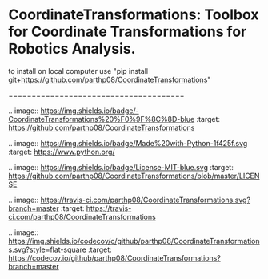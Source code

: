 # CoordinateTransformations: Toolbox for Coordinate Transformations for Robotics Analysis.

to install on local computer use "pip install git+https://github.com/parthp08/CoordinateTransformations"

======================================

.. image:: https://img.shields.io/badge/-CoordinateTransformations%20%F0%9F%8C%8D-blue
    :target: https://github.com/parthp08/CoordinateTransformations

.. image:: https://img.shields.io/badge/Made%20with-Python-1f425f.svg
    :target: https://www.python.org/

.. image:: https://img.shields.io/badge/License-MIT-blue.svg
    :target: https://github.com/parthp08/CoordinateTransformations/blob/master/LICENSE
   
.. image:: https://travis-ci.com/parthp08/CoordinateTransformations.svg?branch=master
    :target: https://travis-ci.com/parthp08/CoordinateTransformations

.. image:: https://img.shields.io/codecov/c/github/parthp08/CoordinateTransformations.svg?style=flat-square
   :target: https://codecov.io/github/parthp08/CoordinateTransformations?branch=master


